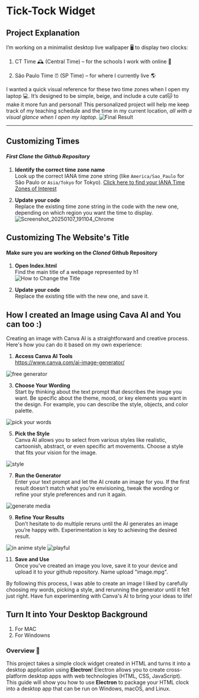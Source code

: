 # Tick-Tock Widget
## Project Explanation
I’m working on a minimalist desktop live wallpaper 🖥️ to display two clocks:

1. CT Time 🕰️ (Central Time) – for the schools I work with online 🏫


2. São Paulo Time ⏰ (SP Time) – for where I currently live 🌎


I wanted a quick visual reference for these two time zones when I open my laptop 💻. It’s designed to be simple, beige, and include a cute cat🐱 to make it more fun and personal! This personalized project will help me keep track of my teaching schedule and the time in my current location, *all with a visual glance when I open my laptop*.
![Final Result](https://github.com/user-attachments/assets/700b7829-8240-41e9-9424-43ccac304e0e)

---
## Customizing Times
#### **_First Clone the Github Repository_**

1. **Identify the correct time zone name**  
   Look up the correct IANA time zone string (like `America/Sao_Paulo` for São Paulo or `Asia/Tokyo` for Tokyo).
  [Click here to find your IANA Time Zones of Interest](https://www.addevent.com/c/documentation/tools/time-zone-lookup)

3. **Update your code**  
   Replace the existing time zone string in the code with the new one, depending on which region you want the time to display.
![Screenshot_20250107_191104_Chrome](https://github.com/user-attachments/assets/c1042aa0-ee53-4ff9-a901-b0493f4c706d)

## Customizing The Website's Title
#### **Make sure you are working on the _Cloned_ Github Repository**

1. **Open Index.html**  
   Find the main title of a webpage represented by h1
 ![How to Change the Title](https://github.com/user-attachments/assets/2262f84d-d7df-44d9-9532-febcc6450796)

3. **Update your code**  
   Replace the existing title  with the new one, and save it.

## How I created an Image using Cava AI and You can too :) 

Creating an image with Canva AI is a straightforward and creative process. Here's how you can do it based on my own experience:  

1. **Access Canva AI Tools**  
 https://www.canva.com/ai-image-generator/

![free generator](https://github.com/user-attachments/assets/35f42906-2ada-4bc6-bd5e-0334caf7f08b)

3. **Choose Your Wording**  
   Start by thinking about the text prompt that describes the image you want. Be specific about the theme, mood, or key elements you want in the design. For example, you can describe the style, objects, and color palette.

   
 ![pick your words](https://github.com/user-attachments/assets/a828eaa5-848b-483f-95a8-cc8caac54030)


5. **Pick the Style**  
   Canva AI allows you to select from various styles like realistic, cartoonish, abstract, or even specific art movements. Choose a style that fits your vision for the image.

 
 ![style](https://github.com/user-attachments/assets/b8717481-c7e9-4af8-85a8-129306e3f48f)

7. **Run the Generator**  
   Enter your text prompt and let the AI create an image for you. If the first result doesn’t match what you’re envisioning, tweak the wording or refine your style preferences and run it again.
   
![generate media](https://github.com/user-attachments/assets/823f7db7-cf8f-4a51-9bcb-0a6dda8dee5a)


9. **Refine Your Results**  
   Don’t hesitate to do multiple reruns until the AI generates an image you’re happy with. Experimentation is key to achieving the desired result.

 ![in anime style](https://github.com/user-attachments/assets/7ffd32dd-b7fb-473d-a7dc-77e4ea977de0) ![playful](https://github.com/user-attachments/assets/af09af68-b357-41ad-9479-0ae38d731f0f)

11. **Save and Use**  
   Once you've created an image you love, save it to your device and upload it to your github repository. Name upload "image.mpg".

By following this process, I was able to create an image I liked by carefully choosing my words, picking a style, and rerunning the generator until it felt just right. Have fun experimenting with Canva's AI to bring your ideas to life!



 
## Turn It into Your Desktop Background
1. For MAC
2. For Windowns

### Overview 🌟
This project takes a simple clock widget created in HTML and turns it into a desktop application using **Electron**! Electron allows you to create cross-platform desktop apps with web technologies (HTML, CSS, JavaScript). This guide will show you how to use **Electron** to package your HTML clock into a desktop app that can be run on Windows, macOS, and Linux.

